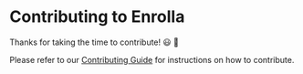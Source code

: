 # Contributing to Enrolla

Thanks for taking the time to contribute! 😃 🚀

Please refer to our [Contributing Guide](https://docs.enrolla.io/contributing/overview) for instructions on how to contribute.
